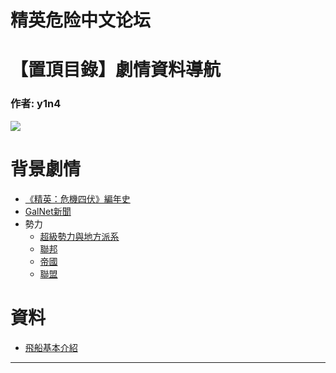 




精英危险中文论坛
=========







 




# 【置頂目錄】劇情資料導航





### 作者: y1n4



![](https://qiniu.elitedanger.cn/assets/files/2021-05-16/1621146973-455288-xavier-henry.jpeg)


背景劇情
====


* [《精英：危機四伏》編年史](https://forum.elitedanger.cn/d/781)
* [GalNet新聞](https://elitedanger.cn/galaxy-galnet)
* 勢力
	+ [超級勢力與地方派系](https://forum.elitedanger.cn/d/428)
	+ [聯邦](https://forum.elitedanger.cn/d/429)
	+ [帝國](https://forum.elitedanger.cn/d/430)
	+ [聯盟](https://forum.elitedanger.cn/d/431)


資料
==


* [飛船基本介紹](https://forum.elitedanger.cn/d/377)






---










